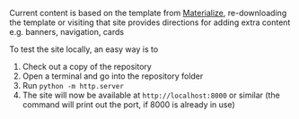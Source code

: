 Current content is based on the template from [Materialize](https://materializecss.com/getting-started.html), re-downloading the template or visiting that site provides directions for adding extra content e.g. banners, navigation, cards

To test the site locally, an easy way is to

1. Check out a copy of the repository
2. Open a terminal and go into the repository folder
3. Run `python -m http.server` 
4. The site will now be available at `http://localhost:8000` or similar (the command will print out the port, if 8000 is already in use)
